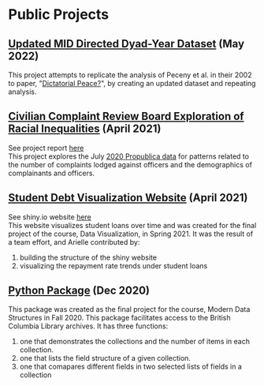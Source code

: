 # Public Projects
## [Updated MID Directed Dyad-Year Dataset](https://github.com/aeherman/sp22author) (May 2022)
This project attempts to replicate the analysis of Peceny et al. in their 2002 to paper, "[Dictatorial Peace?](https://www.jstor.org/stable/3117807#metadata_info_tab_contents)", by creating an updated dataset and repeating analysis.

## [Civilian Complaint Review Board Exploration of Racial Inequalities](https://github.com/aeherman/ccrb_sp2021) (April 2021)
See project report [here](https://github.com/aeherman/ccrb_sp2021/blob/main/reports/final_project.md) <br>
This project explores the July [2020 Propublica data](https://www.propublica.org/datastore/dataset/civilian-complaints-against-new-york-city-police-officers) for patterns related to the number of complaints lodged against officers and the demographics of complainants and officers.

## [Student Debt Visualization Website](https://github.com/QMSS-G5063-2021/Group_G_HigherEd_Review) (April 2021)
See shiny.io website [here](https://ukipv4-connie-xu.shinyapps.io/Group_G_HigherEd_Review/) <br>
This website visualizes student loans over time and was created for the final project of the course, Data Visualization, in Spring 2021.  It was the result of a team effort, and Arielle contributed by:
1. building the structure of the shiny website
2. visualizing the repayment rate trends under student loans

## [Python Package](https://github.com/QMSS-G5072-2020/Final_Project_Herman_Arielle) (Dec 2020)
This package was created as the final project for the course, Modern Data Structures in Fall 2020.  This package facilitates access to the British Columbia Library archives. It has three functions:
1. one that demonstrates the collections and the number of items in each collection.
2. one that lists the field structure of a given collection.
3. one that comapares different fields in two selected lists of fields in a collection
